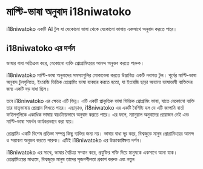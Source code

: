 # মাল্টি-ভাষা অনুবাদ i18niwatoko

i18niwatoko একটি AI টুল যা যেকোনো ভাষা থেকে যেকোনো ভাষায় একসাথে অনুবাদ করতে পারে।

## i18niwatoko এর দর্শন

ভাষার বাধা অতিক্রম করে, যেকোনো ব্যক্তি প্রোগ্রামিংয়ের আনন্দ অনুভব করতে পারুক।

i18niwatoko মাল্টি-ভাষা অনুবাদের সমস্যাগুলির মোকাবেলা করতে উদ্ভাবিত একটি নবাগত টুল। পূর্বের মাল্টি-ভাষা অনুবাদ টুলগুলিতে, ইংরেজি ভিত্তিক প্রোগ্রামিং ভাষা ব্যবহার করতে হতো, যা ইংরেজি ছাড়া অন্যান্য ভাষাভাষী ব্যক্তিদের জন্য একটি বড় বাধা ছিল।

তবে i18niwatoko এর ক্ষেত্রে এটি ভিন্ন। এটি একটি প্রাকৃতিক ভাষা ভিত্তিক প্রোগ্রামিং ভাষা, যাতে যেকোনো ব্যক্তি তার মাতৃভাষায় প্রোগ্রাম লিখতে পারে। এছাড়াও, i18niwatoko এর একটি বৈশিষ্ট্য হল যে এটি জাপানি বার্তা ফাইলগুলিকে একাধিক ভাষায় স্বয়ংক্রিয়ভাবে অনুবাদ করতে পারে। এর ফলে, ম্যানুয়াল অনুবাদের প্রয়োজন নেই এবং মাল্টি-ভাষা সমর্থন কার্যকরভাবে করা যায়।

প্রোগ্রামিং একটি বিশেষ প্রতিভা সম্পন্ন কিছু ব্যক্তির জন্য নয়। ভাষার বাধা দূর করে, বিশ্বজুড়ে মানুষ প্রোগ্রামিংয়ের আনন্দ ও সম্ভাবনা অনুভব করতে পারুক। এটিই i18niwatoko এর উচ্চাকাঙ্ক্ষিত দর্শন।

i18niwatoko এর সাথে, ভাষার বৈচিত্র্য সম্মান করে, প্রযুক্তির শক্তি দিয়ে মানুষকে একসাথে আনা যাক। প্রোগ্রামিংয়ের মাধ্যমে, বিশ্বজুড়ে মানুষ তাদের সৃজনশীলতা প্রকাশ করুক এবং নতুন 